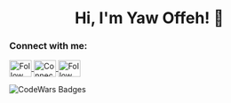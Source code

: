 <h1 align="center">Hi, I'm Yaw Offeh! 👋</h1>

<h3 align="left">Connect with me:</h3>
<p align="left">
  <a href="https://twitter.com/code_yaw" target="blank">
    <img align="center" src="https://raw.githubusercontent.com/rahuldkjain/github-profile-readme-generator/master/src/images/icons/Social/twitter.svg" alt="Follow me on Twitter" height="30" width="40" />
  </a>
  <a href="https://www.linkedin.com/in/yaw-offeh-7079b623a/" target="blank">
    <img align="center" src="https://raw.githubusercontent.com/rahuldkjain/github-profile-readme-generator/master/src/images/icons/Social/linked-in-alt.svg" alt="Connect with me on LinkedIn" height="30" width="40" />
  </a>

  <a href="https://www.instagram.com/yaw_offeh/" target="blank">
    <img align="center" src="https://raw.githubusercontent.com/rahuldkjain/github-profile-readme-generator/master/src/images/icons/Social/instagram.svg" alt="Follow me on Instagram" height="30" width="40" />
  </a>
</p>

![CodeWars Badges](https://www.codewars.com/users/RedDans/badges/large)




